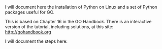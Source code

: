 I will document here the installation of Python on Linux and a set of Python packages useful for GO.

This is based on Chapter 16 in the GO Handbook. There is an interactive version of the tutorial, including solutions, at this site: http://gohandbook.org 

I will document the steps here:



